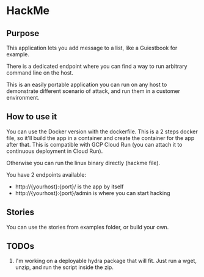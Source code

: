 # HackMe

## Purpose

This application lets you add message to a list, like a Guiestbook for example.

There is a dedicated endpoint where you can find a way to run arbitrary command line on the host.

This is an easily portable application you can run on any host to demonstrate different scenario of attack, and run them in a customer environment.

## How to use it

You can use the Docker version with the dockerfile. This is a 2 steps docker file, so it'll build the app in a container and create the container for the app after that. This is compatible with GCP Cloud Run (you can attach it to continuous deployment in Cloud Run).

Otherwise you can run the linux binary directly (hackme file).

You have 2 endpoints available: 
* http://{yourhost}:{port}/ is the app by itself
* http://{yourhost}:{port}/admin is where you can start hacking

## Stories

You can use the stories from examples folder, or build your own.

## TODOs

1. I'm working on a deployable hydra package that will fit. Just run a wget, unzip, and run the script inside the zip.

